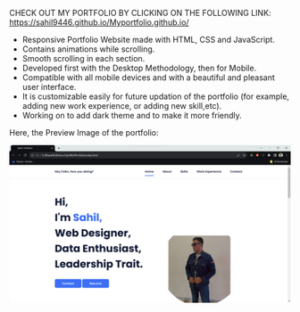 CHECK OUT MY PORTFOLIO BY CLICKING ON THE FOLLOWING LINK: https://sahil9446.github.io/Myportfolio.github.io/

- Responsive Portfolio Website made with HTML, CSS and JavaScript.
- Contains animations while scrolling.
- Smooth scrolling in each section.
- Developed first with the Desktop Methodology, then for Mobile.
- Compatible with all mobile devices and with a beautiful and pleasant user interface.
- It is customizable easily for future updation of the portfolio (for example, adding new work experience, or adding new skill,etc).
- Working on to add dark theme and to make it more friendly.

Here, the Preview Image of the portfolio:

![preview img](/PreviewImage.png)

